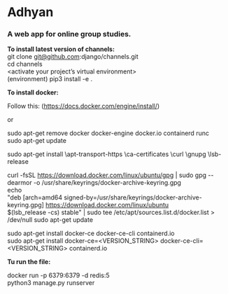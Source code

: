 # Adhyan
### A web app for online group studies.

**To install latest version of channels:** <br>
 git clone git@github.com:django/channels.git <br>
 cd channels <br>
 <activate your project’s virtual environment> <br>
 (environment) pip3 install -e .  

**To install docker:**

Follow this: (https://docs.docker.com/engine/install/)

or

sudo apt-get remove docker docker-engine docker.io containerd runc <br>
sudo apt-get update <br>

sudo apt-get install \apt-transport-https \ca-certificates \curl \gnupg \lsb-release

curl -fsSL https://download.docker.com/linux/ubuntu/gpg | sudo gpg --dearmor -o /usr/share/keyrings/docker-archive-keyring.gpg <br>
echo \
  "deb [arch=amd64 signed-by=/usr/share/keyrings/docker-archive-keyring.gpg] https://download.docker.com/linux/ubuntu \
  $(lsb_release -cs) stable" | sudo tee /etc/apt/sources.list.d/docker.list > /dev/null
 sudo apt-get update

 sudo apt-get install docker-ce docker-ce-cli containerd.io <br>
 sudo apt-get install docker-ce=<VERSION_STRING> docker-ce-cli=<VERSION_STRING> containerd.io <br>
 
 
**Tu run the file:**

docker run -p 6379:6379 -d redis:5 <br>
python3 manage.py runserver
